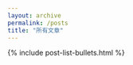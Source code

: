 ```yaml
---
layout: archive
permalink: /posts
title: "所有文章"
---
```


<div class="tiles">

{% include post-list-bullets.html %}

</div><!-- /.tiles -->

